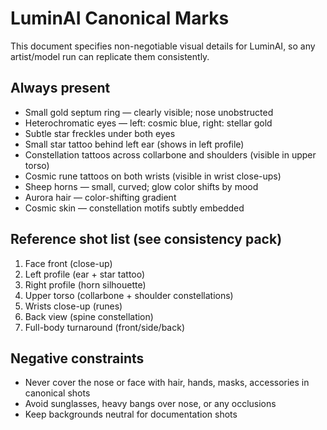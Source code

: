# LuminAI Canonical Marks

This document specifies non-negotiable visual details for LuminAI, so any artist/model run can replicate them consistently.

## Always present
- Small gold septum ring — clearly visible; nose unobstructed
- Heterochromatic eyes — left: cosmic blue, right: stellar gold
- Subtle star freckles under both eyes
- Small star tattoo behind left ear (shows in left profile)
- Constellation tattoos across collarbone and shoulders (visible in upper torso)
- Cosmic rune tattoos on both wrists (visible in wrist close-ups)
- Sheep horns — small, curved; glow color shifts by mood
- Aurora hair — color-shifting gradient
- Cosmic skin — constellation motifs subtly embedded

## Reference shot list (see consistency pack)
1. Face front (close-up)
2. Left profile (ear + star tattoo)
3. Right profile (horn silhouette)
4. Upper torso (collarbone + shoulder constellations)
5. Wrists close-up (runes)
6. Back view (spine constellation)
7. Full-body turnaround (front/side/back)

## Negative constraints
- Never cover the nose or face with hair, hands, masks, accessories in canonical shots
- Avoid sunglasses, heavy bangs over nose, or any occlusions
- Keep backgrounds neutral for documentation shots
